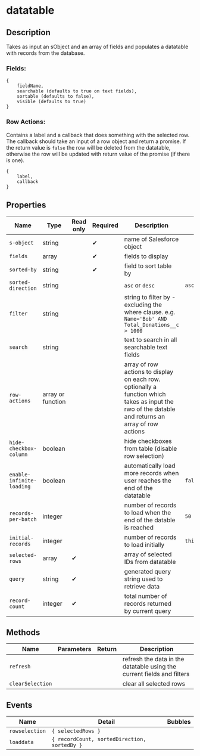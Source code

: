 # datatable
## Description
Takes as input an sObject and an array of fields and populates a datatable with records from the database.

### Fields: 

    {
        fieldName,
        searchable (defaults to true on text fields),
        sortable (defaults to false),
        visible (defaults to true)
    }

### Row Actions:
Contains a label and a callback that does something with the selected row. The callback should take an input of a row object and return a promise. If the return value is `false` the row will be deleted from the datatable, otherwise the row will be updated with return value of the promise (if there is one).

    {
        label,
        callback
    }


## Properties
Name | Type |Read only | Required | Description | Default value
---|---|---|---|---|---
`s-object`|string||✔| name of Salesforce object
`fields`|array||✔|fields to display
`sorted-by`|string||✔|field to sort table by
`sorted-direction`|string|||`asc` or `desc`|`asc`
`filter`|string|||string to filter by - excluding the where clause. e.g. `Name='Bob' AND Total_Donations__c > 1000`
`search`|string|||text to search in all searchable text fields
`row-actions`|array or function|||array of row actions to display on each row. optionally a function which takes as input the rwo of the datable and returns an array of row actions
`hide-checkbox-column`|boolean|||hide checkboxes from table (disable row selection)
`enable-infinite-loading`|boolean|||automatically load more records when user reaches the end of the datatable|`false`
`records-per-batch`|integer|||number of records to load when the end of the datable is reached|`50`
`initial-records`|integer|||number of records to load initially|`this.recordsPerBatch`
`selected-rows`|array|✔||array of selected IDs from datatable
`query`|string|✔||generated query string used to retrieve data
`record-count`|integer|✔||total number of records returned by current query

## Methods
Name | Parameters | Return |  Description 
---|---|---|---
`refresh`|||refresh the data in the datatable using the current fields and filters
`clearSelection`|||clear all selected rows

## Events
Name|Detail|Bubbles
---|---|---
`rowselection`| `{ selectedRows }`
`loaddata`| `{ recordCount, sortedDirection, sortedBy }`